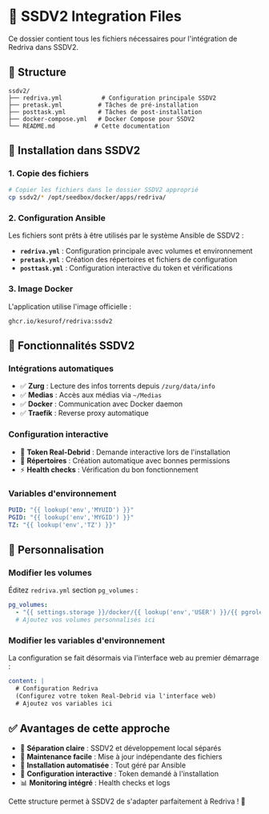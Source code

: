 # 🚀 SSDV2 Integration Files

Ce dossier contient tous les fichiers nécessaires pour l'intégration de Redriva dans SSDV2.

## 📁 Structure

```
ssdv2/
├── redriva.yml           # Configuration principale SSDV2
├── pretask.yml          # Tâches de pré-installation
├── posttask.yml         # Tâches de post-installation
├── docker-compose.yml   # Docker Compose pour SSDV2
└── README.md           # Cette documentation
```

## 🔧 Installation dans SSDV2

### 1. Copie des fichiers
```bash
# Copier les fichiers dans le dossier SSDV2 approprié
cp ssdv2/* /opt/seedbox/docker/apps/redriva/
```

### 2. Configuration Ansible
Les fichiers sont prêts à être utilisés par le système Ansible de SSDV2 :

- **`redriva.yml`** : Configuration principale avec volumes et environnement
- **`pretask.yml`** : Création des répertoires et fichiers de configuration
- **`posttask.yml`** : Configuration interactive du token et vérifications

### 3. Image Docker
L'application utilise l'image officielle :
```
ghcr.io/kesurof/redriva:ssdv2
```

## 🎯 Fonctionnalités SSDV2

### Intégrations automatiques
- ✅ **Zurg** : Lecture des infos torrents depuis `/zurg/data/info`
- ✅ **Medias** : Accès aux médias via `~/Medias`
- ✅ **Docker** : Communication avec Docker daemon
- ✅ **Traefik** : Reverse proxy automatique

### Configuration interactive
- 🔑 **Token Real-Debrid** : Demande interactive lors de l'installation
- 📁 **Répertoires** : Création automatique avec bonnes permissions
- ⚡ **Health checks** : Vérification du bon fonctionnement

### Variables d'environnement
```yaml
PUID: "{{ lookup('env','MYUID') }}"
PGID: "{{ lookup('env','MYGID') }}"
TZ: "{{ lookup('env','TZ') }}"
```

## 🔧 Personnalisation

### Modifier les volumes
Éditez `redriva.yml` section `pg_volumes` :
```yaml
pg_volumes:
  - "{{ settings.storage }}/docker/{{ lookup('env','USER') }}/{{ pgrole }}/config:/app/config:rw"
  # Ajoutez vos volumes personnalisés ici
```

### Modifier les variables d'environnement
La configuration se fait désormais via l'interface web au premier démarrage :
```yaml
content: |
  # Configuration Redriva
  (Configurez votre token Real-Debrid via l'interface web)
  # Ajoutez vos variables ici
```

## ✅ Avantages de cette approche

- 🎯 **Séparation claire** : SSDV2 et développement local séparés
- 🔄 **Maintenance facile** : Mise à jour indépendante des fichiers
- 🚀 **Installation automatisée** : Tout géré par Ansible
- 🔧 **Configuration interactive** : Token demandé à l'installation
- 📊 **Monitoring intégré** : Health checks et logs

Cette structure permet à SSDV2 de s'adapter parfaitement à Redriva ! 🎉
